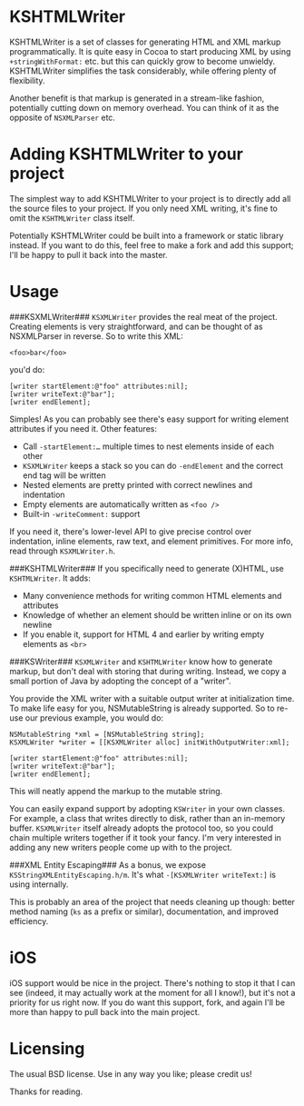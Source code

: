 KSHTMLWriter
=============

KSHTMLWriter is a set of classes for generating HTML and XML markup programmatically. It is quite easy in Cocoa to start producing XML by using `+stringWithFormat:` etc. but this can quickly grow to become unwieldy. KSHTMLWriter simplifies the task considerably, while offering plenty of flexibility.

Another benefit is that markup is generated in a stream-like fashion, potentially cutting down on memory overhead. You can think of it as the opposite of `NSXMLParser` etc.

Adding KSHTMLWriter to your project
====================================

The simplest way to add KSHTMLWriter to your project is to directly add all the source files to your project. If you only need XML writing, it's fine to omit the `KSHTMLWriter` class itself.

Potentially KSHTMLWriter could be built into a framework or static library instead. If you want to do this, feel free to make a fork and add this support; I'll be happy to pull it back into the master.

Usage
=====

###KSXMLWriter###
`KSXMLWriter` provides the real meat of the project. Creating elements is very straightforward, and can be thought of as NSXMLParser in reverse. So to write this XML:

    <foo>bar</foo>

you'd do:

    [writer startElement:@"foo" attributes:nil];
    [writer writeText:@"bar"];
    [writer endElement];

Simples! As you can probably see there's easy support for writing element attributes if you need it. Other features:

- Call `-startElement:…` multiple times to nest elements inside of each other
- `KSXMLWriter` keeps a stack so you can do `-endElement` and the correct end tag will be written
- Nested elements are pretty printed with correct newlines and indentation
- Empty elements are automatically written as `<foo />`
- Built-in `-writeComment:` support

If you need it, there's lower-level API to give precise control over indentation, inline elements, raw text, and element primitives. For more info, read through `KSXMLWriter.h`.

###KSHTMLWriter###
If you specifically need to generate (X)HTML, use `KSHTMLWriter`. It adds:

- Many convenience methods for writing common HTML elements and attributes
- Knowledge of whether an element should be written inline or on its own newline
- If you enable it, support for HTML 4 and earlier by writing empty elements as `<br>`

###KSWriter###
`KSXMLWriter` and `KSHTMLWriter` know how to generate markup, but don't deal with storing that during writing. Instead, we copy a small portion of Java by adopting the concept of a "writer".

You provide the XML writer with a suitable output writer at initialization time. To make life easy for you, NSMutableString is already supported. So to re-use our previous example, you would do:

    NSMutableString *xml = [NSMutableString string];
    KSXMLWriter *writer = [[KSXMLWriter alloc] initWithOutputWriter:xml];
    
    [writer startElement:@"foo" attributes:nil];
    [writer writeText:@"bar"];
    [writer endElement];

This will neatly append the markup to the mutable string.

You can easily expand support by adopting `KSWriter` in your own classes. For example, a class that writes directly to disk, rather than an in-memory buffer. `KSXMLWriter` itself already adopts the protocol too, so you could chain multiple writers together if it took your fancy. I'm very interested in adding any new writers people come up with to the project.

###XML Entity Escaping###
As a bonus, we expose `KSStringXMLEntityEscaping.h/m`. It's what `-[KSXMLWriter writeText:]` is using internally.

This is probably an area of the project that needs cleaning up though: better method naming (`ks` as a prefix or similar), documentation, and improved efficiency.

iOS
===
iOS support would be nice in the project. There's nothing to stop it that I can see (indeed, it may actually work at the moment for all I know!), but it's not a priority for us right now. If you do want this support, fork, and again I'll be more than happy to pull back into the main project.

Licensing
=========

The usual BSD license. Use in any way you like; please credit us!

Thanks for reading.